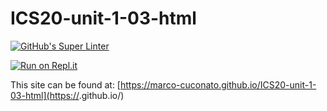 # ICS20-unit-1-03-html

[![GitHub's Super Linter](https://github.com//marco-cuconato/ICS20-unit-1-03-html//workflows/GitHub's%20Super%20Linter/badge.svg)](https://github.com//marco-cuconato/ICS20-unit-1-03-html//actions)

[![Run on Repl.it](https://repl.it/badge/github//marco-cuconato/ICS20-unit-1-03-html/)](https://repl.it/github//marco-cuconato/ICS20-unit-1-03-html/)

This site can be found at: [https://marco-cuconato.github.io/ICS20-unit-1-03-html](https://<OWNER>.github.io/<REPOSITORY>)
